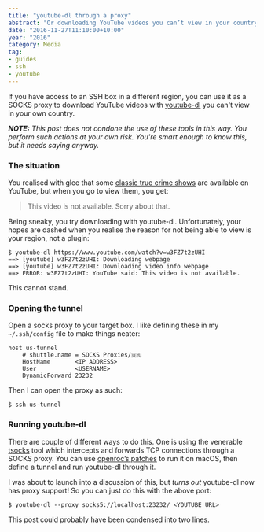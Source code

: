```yaml
---
title: "youtube-dl through a proxy"
abstract: "Or downloading YouTube videos you can’t view in your country"
date: "2016-11-27T11:10:00+10:00"
year: "2016"
category: Media
tag:
- guides
- ssh
- youtube
---
```

If you have access to an SSH box in a different region, you can use it as a SOCKS proxy to download YouTube videos with [youtube-dl] you can't view in your own country.

<p style="font-style:italic"><strong>NOTE:</strong> This post does not condone the use of these tools in this way. You perform such actions at your own risk. You're smart enough to know this, but it needs saying anyway.</p>

### The situation

You realised with glee that some [classic true crime shows] are available on YouTube, but when you go to view them, you get:

> This video is not available.
> Sorry about that.

Being sneaky, you try downloading with youtube-dl. Unfortunately, your hopes are dashed when you realise the reason for not being able to view is your region, not a plugin:

    $ youtube-dl https://www.youtube.com/watch?v=w3FZ7t2zUHI
    ==> [youtube] w3FZ7t2zUHI: Downloading webpage
    ==> [youtube] w3FZ7t2zUHI: Downloading video info webpage
    ==> ERROR: w3FZ7t2zUHI: YouTube said: This video is not available.

This cannot stand.  

### Opening the tunnel

Open a socks proxy to your target box. I like defining these in my `~/.ssh/config` file to make things neater:

    host us-tunnel
        # shuttle.name = SOCKS Proxies/🇺🇸
        HostName       <IP ADDRESS>
        User           <USERNAME>
        DynamicForward 23232

Then I can open the proxy as such:

    $ ssh us-tunnel


### Running youtube-dl

There are couple of different ways to do this. One is using the venerable [tsocks] tool which intercepts and forwards TCP connections through a SOCKS proxy. You can use [openroc’s patches] to run it on macOS, then define a tunnel and run youtube-dl through it.

I was about to launch into a discussion of this, but *turns out* youtube-dl now has proxy support! So you can just do this with the above port:

    $ youtube-dl --proxy socks5://localhost:23232/ <YOUTUBE URL>

This post could probably have been condensed into two lines.

[youtube-dl]: https://github.com/rg3/youtube-dl
[classic true crime shows]: https://www.youtube.com/channel/UCU4BHh9Dwfd7-I_xTZ5037Q
[tsocks]: http://tsocks.sourceforge.net/
[openroc’s patches]: https://github.com/openroc/tsocks-macosx

